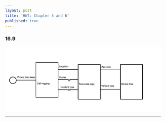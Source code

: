 ```yaml
---
layout: post
title: 'HW7: Chapter 5 and 6'
published: true
---
```


### 16.9

![ecs](/images/ecs.png)

---

